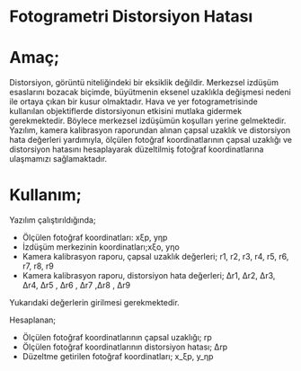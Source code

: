 # Fotogrametri Distorsiyon Hatası

**Amaç;**
=========

Distorsiyon, görüntü niteliğindeki bir eksiklik değildir. Merkezsel izdüşüm esaslarını bozacak biçimde, büyütmenin eksenel uzaklıkla değişmesi nedeni ile ortaya çıkan bir kusur olmaktadır. Hava ve yer fotogrametrisinde kullanılan objektiflerde distorsiyonun etkisini mutlaka gidermek gerekmektedir. Böylece merkezsel izdüşümün koşulları yerine gelmektedir. Yazılım, kamera kalibrasyon raporundan alınan çapsal uzaklık ve distorsiyon hata değerleri yardımıyla,  ölçülen fotoğraf koordinatlarının çapsal uzaklığı ve distorsiyon hatasını hesaplayarak düzeltilmiş fotoğraf koordinatlarına ulaşmamızı sağlamaktadır.

**Kullanım;**
==============

Yazılım çalıştırıldığında;

+ Ölçülen fotoğraf koordinatları: xξp, yηp
+ İzdüşüm merkezinin koordinatları;xξo, yηo
+ Kamera kalibrasyon raporu, çapsal uzaklık değerleri; r1, r2, r3, r4, r5, r6, r7, r8, r9
+ Kamera kalibrasyon raporu, distorsiyon hata değerleri; Δr1,  Δr2, Δr3,  Δr4, Δr5 , Δr6 , Δr7 ,Δr8 , Δr9

Yukarıdaki değerlerin girilmesi gerekmektedir.

Hesaplanan;

+ Ölçülen fotoğraf koordinatlarının çapsal uzaklığı; rp
+ Ölçülen fotoğraf koordinatlarının distorsiyon hatası; Δrp
+ Düzeltme getirilen fotoğraf koordinatları;  x_ξp, y_ηp
